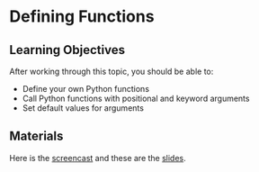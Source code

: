 # Defining Functions

## Learning Objectives

After working through this topic, you should be able to:

- Define your own Python functions
- Call Python functions with positional and keyword arguments
- Set default values for arguments

## Materials

Here is the
[screencast](https://electure.uni-bonn.de/paella/ui/watch.html?id=6633b61e-b18a-43bc-b4ac-ec90c019a2d3)
and these are the [slides](python_basics-functions_basics.pdf).
